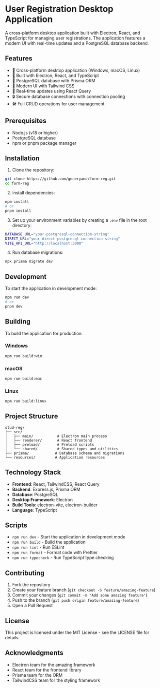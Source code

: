 # User Registration Desktop Application

A cross-platform desktop application built with Electron, React, and TypeScript for managing user registrations. The application features a modern UI with real-time updates and a PostgreSQL database backend.

## Features

- 🎯 Cross-platform desktop application (Windows, macOS, Linux)
- 🚀 Built with Electron, React, and TypeScript
- 💾 PostgreSQL database with Prisma ORM
- 🎨 Modern UI with Tailwind CSS
- 🔄 Real-time updates using React Query
- 🔒 Secure database connections with connection pooling
- 🛠️ Full CRUD operations for user management

## Prerequisites

- Node.js (v18 or higher)
- PostgreSQL database
- npm or pnpm package manager

## Installation

1. Clone the repository:
```bash
git clone https://github.com/generyand/form-reg.git
cd form-reg
```

2. Install dependencies:
```bash
npm install
# or
pnpm install
```

3. Set up your environment variables by creating a `.env` file in the root directory:
```bash
DATABASE_URL="your-postgresql-connection-string"
DIRECT_URL="your-direct-postgresql-connection-string"
VITE_API_URL="http://localhost:3000"
```

4. Run database migrations:
```bash
npx prisma migrate dev
```

## Development

To start the application in development mode:

```bash
npm run dev
# or
pnpm dev
```

## Building

To build the application for production:

### Windows
```bash
npm run build:win
```

### macOS
```bash
npm run build:mac
```

### Linux
```bash
npm run build:linux
```

## Project Structure

```
stud-reg/
├── src/
│   ├── main/           # Electron main process
│   ├── renderer/       # React frontend
│   ├── preload/        # Preload scripts
│   └── shared/         # Shared types and utilities
├── prisma/            # Database schema and migrations
└── resources/         # Application resources
```

## Technology Stack

- **Frontend**: React, TailwindCSS, React Query
- **Backend**: Express.js, Prisma ORM
- **Database**: PostgreSQL
- **Desktop Framework**: Electron
- **Build Tools**: electron-vite, electron-builder
- **Language**: TypeScript

## Scripts

- `npm run dev` - Start the application in development mode
- `npm run build` - Build the application
- `npm run lint` - Run ESLint
- `npm run format` - Format code with Prettier
- `npm run typecheck` - Run TypeScript type checking

## Contributing

1. Fork the repository
2. Create your feature branch (`git checkout -b feature/amazing-feature`)
3. Commit your changes (`git commit -m 'Add some amazing feature'`)
4. Push to the branch (`git push origin feature/amazing-feature`)
5. Open a Pull Request

## License

This project is licensed under the MIT License - see the LICENSE file for details.

## Acknowledgments

- Electron team for the amazing framework
- React team for the frontend library
- Prisma team for the ORM
- TailwindCSS team for the styling framework
